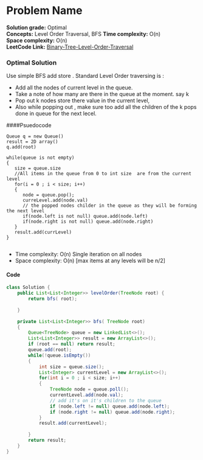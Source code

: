 # Problem Name

**Solution grade:** Optimal  
**Concepts:** Level Order Traversal, BFS
**Time complexity:** O(n)  
**Space complexity:** O(n)  
**LeetCode Link:** [Binary-Tree-Level-Order-Traversal](https://leetcode.com/problems/binary-tree-level-order-traversal)





### Optimal Solution
Use simple BFS add store . Standard Level Order traversing is :
- Add all the nodes of current level in the queue.
- Take a note of how many are there in the queue at the moment. say k
- Pop out k nodes store there value in the current level,
- Also  while popping out , make sure too add all the children of the k pops done in queue for the next lecel.


####Psuedocode
```
Queue q = new Queue()
result = 2D array()
q.add(root)

while(queue is not empty)
{
   size = queue.size
   //All items in the queue from 0 to int size  are from the current level
   for(i = 0 ; i < size; i++)
   {
      node = queue.pop();
      curreLevel.add(node.val)
      // the popped nodes childer in the queue as they will be forming the next level
      if(node.left is not null) queue.add(node.left)
      if(node.right is not null) queue.add(node.right)
   }
   result.add(currLevel)
}


```


- Time complexity: O(n) Single iteration on all nodes
- Space complexity: O(n) [max items at any levels will  be n/2]


#### Code

```java
class Solution {
    public List<List<Integer>> levelOrder(TreeNode root) {
        return bfs( root);
       
    }
    
    private List<List<Integer>> bfs( TreeNode root)
    {
        Queue<TreeNode> queue = new LinkedList<>();
        List<List<Integer>> result = new ArrayList<>();
        if (root == null) return result;
        queue.add(root);
        while(!queue.isEmpty())
        {
            int size = queue.size();
            List<Integer> currentLevel = new ArrayList<>();
            for(int i = 0 ; i < size; i++)
            {
                TreeNode node = queue.poll();
                currentLevel.add(node.val);
                // add it's on it's children to the queue
                if (node.left != null) queue.add(node.left);
                if (node.right != null) queue.add(node.right);
            }
            result.add(currentLevel);
            
        }
        return result;
    }
}
```
